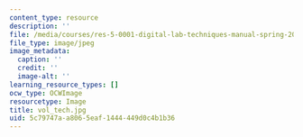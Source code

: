 ```yaml
---
content_type: resource
description: ''
file: /media/courses/res-5-0001-digital-lab-techniques-manual-spring-2007/5c79747aa8065eaf1444449d0c4b1b36_vol_tech.jpg
file_type: image/jpeg
image_metadata:
  caption: ''
  credit: ''
  image-alt: ''
learning_resource_types: []
ocw_type: OCWImage
resourcetype: Image
title: vol_tech.jpg
uid: 5c79747a-a806-5eaf-1444-449d0c4b1b36
---
```

